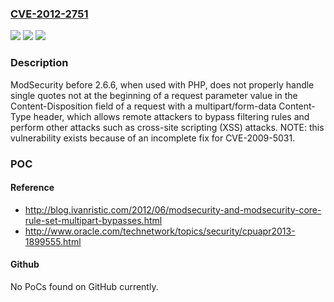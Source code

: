 ### [CVE-2012-2751](https://cve.mitre.org/cgi-bin/cvename.cgi?name=CVE-2012-2751)
![](https://img.shields.io/static/v1?label=Product&message=n%2Fa&color=blue)
![](https://img.shields.io/static/v1?label=Version&message=n%2Fa&color=blue)
![](https://img.shields.io/static/v1?label=Vulnerability&message=n%2Fa&color=brighgreen)

### Description

ModSecurity before 2.6.6, when used with PHP, does not properly handle single quotes not at the beginning of a request parameter value in the Content-Disposition field of a request with a multipart/form-data Content-Type header, which allows remote attackers to bypass filtering rules and perform other attacks such as cross-site scripting (XSS) attacks.  NOTE: this vulnerability exists because of an incomplete fix for CVE-2009-5031.

### POC

#### Reference
- http://blog.ivanristic.com/2012/06/modsecurity-and-modsecurity-core-rule-set-multipart-bypasses.html
- http://www.oracle.com/technetwork/topics/security/cpuapr2013-1899555.html

#### Github
No PoCs found on GitHub currently.

